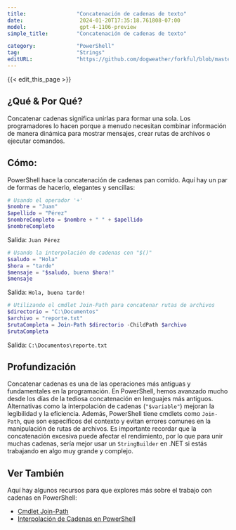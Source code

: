 ```yaml
---
title:                "Concatenación de cadenas de texto"
date:                  2024-01-20T17:35:18.761808-07:00
model:                 gpt-4-1106-preview
simple_title:         "Concatenación de cadenas de texto"

category:             "PowerShell"
tag:                  "Strings"
editURL:              "https://github.com/dogweather/forkful/blob/master/content/es/powershell/concatenating-strings.md"
---
```


{{< edit_this_page >}}

## ¿Qué & Por Qué?

Concatenar cadenas significa unirlas para formar una sola. Los programadores lo hacen porque a menudo necesitan combinar información de manera dinámica para mostrar mensajes, crear rutas de archivos o ejecutar comandos.

## Cómo:

PowerShell hace la concatenación de cadenas pan comido. Aquí hay un par de formas de hacerlo, elegantes y sencillas:

```PowerShell
# Usando el operador '+'
$nombre = "Juan"
$apellido = "Pérez"
$nombreCompleto = $nombre + " " + $apellido
$nombreCompleto
```
Salida: `Juan Pérez`

```PowerShell
# Usando la interpolación de cadenas con "$()"
$saludo = "Hola"
$hora = "tarde"
$mensaje = "$saludo, buena $hora!"
$mensaje
```
Salida: `Hola, buena tarde!`

```PowerShell
# Utilizando el cmdlet Join-Path para concatenar rutas de archivos
$directorio = "C:\Documentos"
$archivo = "reporte.txt"
$rutaCompleta = Join-Path $directorio -ChildPath $archivo
$rutaCompleta
```
Salida: `C:\Documentos\reporte.txt`

## Profundización

Concatenar cadenas es una de las operaciones más antiguas y fundamentales en la programación. En PowerShell, hemos avanzado mucho desde los días de la tediosa concatenación en lenguajes más antiguos. Alternativas como la interpolación de cadenas (`"$variable"`) mejoran la legibilidad y la eficiencia. Además, PowerShell tiene cmdlets como `Join-Path`, que son específicos del contexto y evitan errores comunes en la manipulación de rutas de archivos. Es importante recordar que la concatenación excesiva puede afectar el rendimiento, por lo que para unir muchas cadenas, sería mejor usar un `StringBuilder` en .NET si estás trabajando en algo muy grande y complejo.

## Ver También

Aquí hay algunos recursos para que explores más sobre el trabajo con cadenas en PowerShell:

- [Cmdlet Join-Path](https://docs.microsoft.com/en-us/powershell/module/microsoft.powershell.management/join-path?view=powershell-7.1)
- [Interpolación de Cadenas en PowerShell](https://ss64.com/ps/syntax-operators.html)
